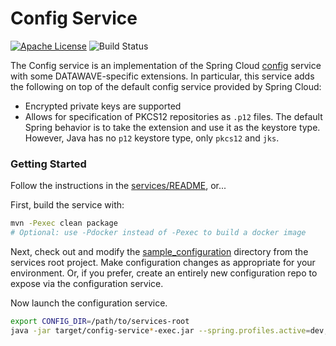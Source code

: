 # Config Service

[![Apache License][li]][ll] ![Build Status](https://github.com/NationalSecurityAgency/datawave-config-service/workflows/Tests/badge.svg)

The Config service is an implementation of the Spring Cloud
[config](https://cloud.spring.io/spring-cloud-static/Greenwich.SR3/single/spring-cloud.html#_spring_cloud_config) 
service with some DATAWAVE-specific extensions. In particular, this service
adds the following on top of the default config service provided by Spring
Cloud:

* Encrypted private keys are supported
* Allows for specification of PKCS12 repositories as `.p12` files. The default
  Spring behavior is to take the extension and use it as the keystore type.
  However, Java has no `p12` keystore type, only `pkcs12` and `jks`.

### Getting Started

Follow the instructions in the [services/README](https://github.com/NationalSecurityAgency/datawave-microservices-root/blob/master/README.md#getting-started), or...

First, build the service with:
```bash
mvn -Pexec clean package
# Optional: use -Pdocker instead of -Pexec to build a docker image
```

Next, check out and modify the [sample_configuration][sample-config] directory
from the services root project. Make configuration changes as appropriate for
your environment. Or, if you prefer, create an entirely new configuration repo
to expose via the configuration service.

Now launch the configuration service. 

```bash
export CONFIG_DIR=/path/to/services-root
java -jar target/config-service*-exec.jar --spring.profiles.active=dev,nomessaging,native,open_actuator --spring.cloud.config.server.native.searchLocations=file://$CONFIG_DIR/sample_configuration 
```

[sample-config]:https://github.com/NationalSecurityAgency/datawave-microservices-root/tree/master/sample_configuration

[li]: http://img.shields.io/badge/license-ASL-blue.svg
[ll]: https://www.apache.org/licenses/LICENSE-2.0